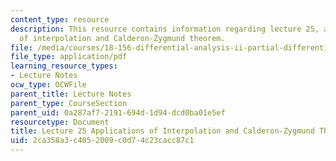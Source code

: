 ```yaml
---
content_type: resource
description: This resource contains information regarding lecture 25, applications
  of interpolation and Calderon-Zygmund theorem.
file: /media/courses/18-156-differential-analysis-ii-partial-differential-equations-and-fourier-analysis-spring-2016/2ca358a3c4052009c0d74c23cacc87c1_MIT18_156S16_lec25.pdf
file_type: application/pdf
learning_resource_types:
- Lecture Notes
ocw_type: OCWFile
parent_title: Lecture Notes
parent_type: CourseSection
parent_uid: 0a287af7-2191-694d-1d94-dcd0ba01e5ef
resourcetype: Document
title: Lecture 25 Applications of Interpolation and Calderon-Zygmund Theorem
uid: 2ca358a3-c405-2009-c0d7-4c23cacc87c1
---
```

